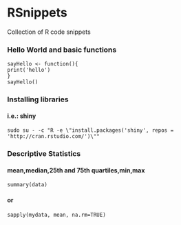 # RSnippets
Collection of R code snippets

### Hello World and basic functions
    sayHello <- function(){
    print('hello')
    }
    sayHello()


### Installing libraries
#### i.e.: shiny
    sudo su - -c "R -e \"install.packages('shiny', repos = 'http://cran.rstudio.com/')\""
    
    
### Descriptive Statistics
#### mean,median,25th and 75th quartiles,min,max
    summary(data)
#### or
    sapply(mydata, mean, na.rm=TRUE)
    

